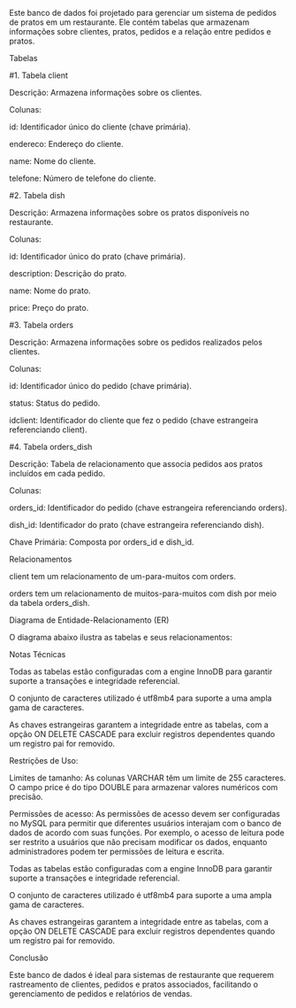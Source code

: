 Este banco de dados foi projetado para gerenciar um sistema de pedidos de pratos em um restaurante. Ele contém tabelas que armazenam informações sobre clientes, pratos, pedidos e a relação entre pedidos e pratos.

Tabelas

#1. Tabela client

Descrição: Armazena informações sobre os clientes.

Colunas:

id: Identificador único do cliente (chave primária).

endereco: Endereço do cliente.

name: Nome do cliente.

telefone: Número de telefone do cliente.

#2. Tabela dish

Descrição: Armazena informações sobre os pratos disponíveis no restaurante.

Colunas:

id: Identificador único do prato (chave primária).

description: Descrição do prato.

name: Nome do prato.

price: Preço do prato.

#3. Tabela orders

Descrição: Armazena informações sobre os pedidos realizados pelos clientes.

Colunas:

id: Identificador único do pedido (chave primária).

status: Status do pedido.

idclient: Identificador do cliente que fez o pedido (chave estrangeira referenciando client).

#4. Tabela orders_dish

Descrição: Tabela de relacionamento que associa pedidos aos pratos incluídos em cada pedido.

Colunas:

orders_id: Identificador do pedido (chave estrangeira referenciando orders).

dish_id: Identificador do prato (chave estrangeira referenciando dish).

Chave Primária: Composta por orders_id e dish_id.

Relacionamentos

client tem um relacionamento de um-para-muitos com orders.

orders tem um relacionamento de muitos-para-muitos com dish por meio da tabela orders_dish.

Diagrama de Entidade-Relacionamento (ER)

O diagrama abaixo ilustra as tabelas e seus relacionamentos:



Notas Técnicas

Todas as tabelas estão configuradas com a engine InnoDB para garantir suporte a transações e integridade referencial.

O conjunto de caracteres utilizado é utf8mb4 para suporte a uma ampla gama de caracteres.

As chaves estrangeiras garantem a integridade entre as tabelas, com a opção ON DELETE CASCADE para excluir registros dependentes quando um registro pai for removido.

Restrições de Uso:

Limites de tamanho: As colunas VARCHAR têm um limite de 255 caracteres. O campo price é do tipo DOUBLE para armazenar valores numéricos com precisão.

Permissões de acesso: As permissões de acesso devem ser configuradas no MySQL para permitir que diferentes usuários interajam com o banco de dados de acordo com suas funções. Por exemplo, o acesso de leitura pode ser restrito a usuários que não precisam modificar os dados, enquanto administradores podem ter permissões de leitura e escrita.

Todas as tabelas estão configuradas com a engine InnoDB para garantir suporte a transações e integridade referencial.

O conjunto de caracteres utilizado é utf8mb4 para suporte a uma ampla gama de caracteres.

As chaves estrangeiras garantem a integridade entre as tabelas, com a opção ON DELETE CASCADE para excluir registros dependentes quando um registro pai for removido.

Conclusão

Este banco de dados é ideal para sistemas de restaurante que requerem rastreamento de clientes, pedidos e pratos associados, facilitando o gerenciamento de pedidos e relatórios de vendas.